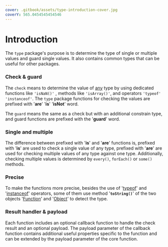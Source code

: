 ```yaml
---
cover: .gitbook/assets/type-introduction-cover.jpg
coverY: 565.0454545454546
---
```


# Introduction

The `type` package's purpose is to determine the type of single or multiple values and guard single values. It also contains common types that can be useful for other packages.

### Check & guard

The `check` means to determine the value of [any](https://www.typescriptlang.org/docs/handbook/basic-types.html#any) type by using dedicated functions like `'isNaN()'` , methods like `'isArray()'`, and operators `'typeof'`  `'instanceof'`. The `type` package functions for checking the values are prefixed with '**are**' '**is**' '**isNot**' word.

The `guard` means the same as a check but with an additional constrain type, and guard functions are prefixed with the '**guard**' word.

### Single and multiple

The difference between prefixed with '**is**' and '**are**' functions is, prefixed with '**is**' are used to check a single value of any type, prefixed with '**are**' are used for checking multiple values of any type against one type. Additionally, checking multiple values is determined by `every()`, `forEach()` or `some()` methods.

### Precise

To make the functions more precise, besides the use of '[typeof](https://developer.mozilla.org/en-US/docs/Web/JavaScript/Reference/Operators/typeof)' and '[instanceof](https://developer.mozilla.org/en-US/docs/Web/JavaScript/Reference/Operators/instanceof)' operators, some of them use method '**`toString()`**' of the two objects '[Function](https://developer.mozilla.org/en-US/docs/Web/JavaScript/Reference/Global\_Objects/Function/toString)' and '[Object](https://developer.mozilla.org/en-US/docs/Web/JavaScript/Reference/Global\_Objects/Object/toString)' to detect the type.

### Result handler & payload

Each function includes an optional callback function to handle the check result and an optional payload. The payload parameter of the callback function contains additional useful properties specific to the function and can be extended by the payload parameter of the core function.
